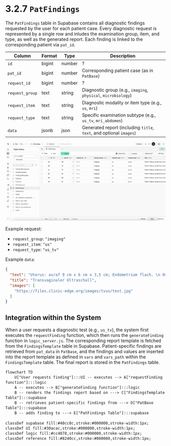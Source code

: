 # 3.2.7 `PatFindings` 

The `PatFindings` table in Supabase contains all diagnostic findings requested by the user for each patient case. Every diagnostic request is represented by a single row and inludes the examination group, item, and type, as well as the generated report. Each finding is linked to the corresponding patient via `pat_id`.

| Column          | Format | Type   | Description                                                                 |
|-----------------|--------|--------|-----------------------------------------------------------------------------|
| `id`            | bigint | number | ?                                                                           |
| `pat_id`        | bigint | number | Corresponding patient case (as in `PatBase`)                                |
| `request_id`    | bigint | number | ?                                                                           |
| `request_group` | text   | string | Diagnostic group (e.g., `imaging`, `physical`, `microbiology`)              |
| `request_item`  | text   | string | Diagnostic modality or item type (e.g., `us`, `mri`)                        |
| `request_type`  | text   | string | Specific examination subtype (e.g., `us_tv`, `mri_abdomen`)                 |
| `data`          | jsonb  | json   | Generated report (including `title`, `text`, and optional `images`)         |

![](./Images/3_2_7_pat_findings_supabase.jpg)

Example request:

- `request_group`: `"imaging"`  
- `request_item`: `"us"`  
- `request_type`: `"us_tv"`  

Example `data`:
```json
{
  "text": "Uterus: av/af 9 cm x 6 cm x 3,5 cm; Endometrium flach. \n Ovar links: 3 cm x 1,5 cm x 1 cm, o.p.B. \n Ovar rechts: 3,5 cm x 2,5 cm x 1 cm; zystische, unscharf begrenzte ovarielle RF (2 cm x 1 cm x 1cm) in Form eines Tuboovarialabszesses; rechtes Adnex geschwollen. \n Zervix: o.p.B. \n Allgemein: Gute Ultraschallbedingungen.",
  "title": "Transvaginaler Ultraschall",
  "images": [
    "https://files.clinic-edge.org/images/tvus/test.jpg"
  ]
}
```

## Integration within the System

When a user requests a diagnostic test (e.g., `us_tv`), the system first executes the `requestFinding` function, which then runs the `generateFinding` function in `logic_server.js`. The corresponding report template is fetched from the `FindingsTemplate` table in Supabase. Patient-specific findings are retrieved from `pat_data` in `PatBase`, and the findings and values are inserted into the report template as defined in `vars` and `vars_path` within the `FindingsTemplate` table. The final report is stored in the `PatFindings` table.

``` mermaid
flowchart TD
    U["User requests finding"]:::UI -- executes --> A["requestFinding function"]:::logic
    A -- executes --> B["generateFinding function"]:::logic
    B -- renders the findings report based on ---> C["FindingsTemplate Table"]:::supabase
    B -- retrieves patient-specific findings from ---> D["PatBase Table"]:::supabase
    B -- adds finding to ---> E["PatFindings Table"]:::supabase

classDef supabase fill:#40cc8c,stroke:#000000,stroke-width:1px;
classDef UI fill:#30acac,stroke:#000000,stroke-width:1px;
classDef logic fill:#cc4078,stroke:#000000,stroke-width:1px;
classDef reference fill:#8240cc,stroke:#000000,stroke-width:1px;
``` 